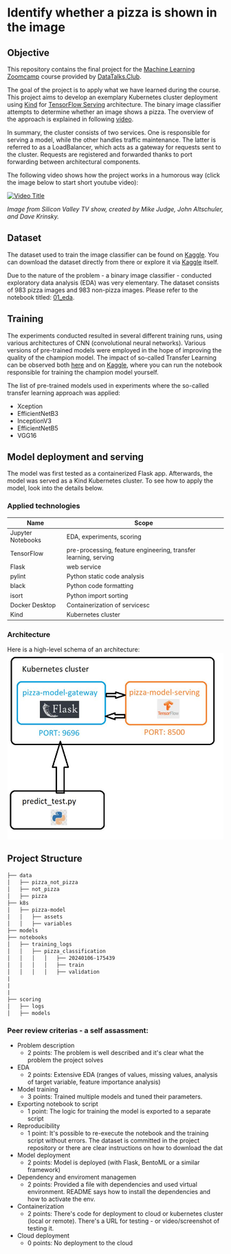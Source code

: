 # Identify whether a pizza is shown in the image
## Objective

This repository contains the final project for the [Machine Learning Zoomcamp](https://github.com/DataTalksClub/machine-learning-zoomcamp) course provided by [DataTalks.Club](https://datatalks.club/).

The goal of the project is to apply what we have learned during the course. This project aims to develop an exemplary Kubernetes cluster deployment using [Kind](https://kind.sigs.k8s.io/docs/user/quick-start/) for [TensorFlow Serving](https://www.tensorflow.org/tfx/guide/serving) architecture. The binary image classifier attempts to determine whether an image shows a pizza. The overview of the approach is explained in following [video](https://github.com/DataTalksClub/machine-learning-zoomcamp/blob/master/11-kserve/05-tensorflow-kserve.md).

In summary, the cluster consists of two services. One is responsible for serving a model, while the other handles traffic maintenance. The latter is referred to as a LoadBalancer, which acts as a gateway for requests sent to the cluster. Requests are registered and forwarded thanks to port forwarding between architectural components.

The following video shows how the project works in a humorous way (click the image below to start short youtube video):

[![Video Title](https://i.ytimg.com/vi/tWwCK95X6go/hq720.jpg?sqp=-oaymwEcCNAFEJQDSFXyq4qpAw4IARUAAIhCGAFwAcABBg==&rs=AOn4CLBndyO3_OWhyfNPMm7hMGzV7jX2fw)](https://youtu.be/tWwCK95X6go?si=LPqjv3k_NyPgqaAq)

*Image from Silicon Valley TV show, created by Mike Judge, John Altschuler, and Dave Krinsky.*

## Dataset

The dataset used to train the image classifier can be found on [Kaggle](https://www.kaggle.com/datasets/carlosrunner/pizza-not-pizza). You can download the dataset directly from there or explore it via [Kaggle](https://www.kaggle.com/) itself.

Due to the nature of the problem - a binary image classifier - conducted exploratory data analysis (EDA) was very elementary. The dataset consists of 983 pizza images and 983 non-pizza images. Please refer to the notebook titled: [01_eda](https://github.com/KonuTech/machine-learning-zoomcamp-capstone-02/blob/main/notebooks/01_eda.ipynb).

## Training

The experiments conducted resulted in several different training runs, using various architectures of CNN (convolutional neural networks). Various versions of pre-trained models were employed in the hope of improving the quality of the champion model. The impact of so-called Transfer Learning can be observed both [here](https://github.com/KonuTech/machine-learning-zoomcamp-capstone-02/blob/main/notebooks/02_get_champion_binary_classifier.ipynb) and on [Kaggle](https://www.kaggle.com/code/konutech/machine-learning-zoomcamp-pizza-classifier/notebook), where you can run the notebook responsible for training the champion model yourself.

The list of pre-trained models used in experiments where the so-called transfer learning approach was applied:
* Xception
* EfficientNetB3
* InceptionV3
* EfficientNetB5
* VGG16

## Model deployment and serving

The model was first tested as a containerized Flask app. Afterwards, the model was served as a Kind Kubernetes cluster. To see how to apply the model, look into the details below.

### Applied technologies

| Name | Scope |
| --- | --- |
| Jupyter Notebooks | EDA, experiments, scoring |
| TensorFlow | pre-processing, feature engineering, transfer learning, serving|
| Flask | web service |
| pylint | Python static code analysis |
| black | Python code formatting |
| isort | Python import sorting |
| Docker Desktop | Containerization of servicesc |
| Kind | Kubernetes cluster |

### Architecture

Here is a high-level schema of an architecture:
![architecure](architecture.jpg)

Project Structure
------------
    ├── data
    │   ├── pizza_not_pizza
    │   ├── not_pizza
    │   ├── pizza
    ├── k8s
    │   ├── pizza-model
    │   │   ├── assets
    │   │   ├── variables
    ├── models
    ├── notebooks
    │   ├── training_logs
    │   │   ├── pizza_classification
    │   │   │   │   ├── 20240106-175439
    │   │   │   │   ├── train
    │   │   │   │   ├── validation
    |
    |
    |
    ├── scoring
    │   ├── logs
    │   ├── models

### Peer review criterias - a self assassment:
* Problem description
    * 2 points: The problem is well described and it's clear what the problem the project solves
* EDA
    * 2 points: Extensive EDA (ranges of values, missing values, analysis of target variable, feature importance analysis)
* Model training
    * 3 points: Trained multiple models and tuned their parameters.
* Exporting notebook to script
    * 1 point: The logic for training the model is exported to a separate script
* Reproducibility
    * 1 point: It's possible to re-execute the notebook and the training script without errors. The dataset is committed in the project repository or there are clear instructions on how to download the dat 
* Model deployment
    * 2 points: Model is deployed (with Flask, BentoML or a similar framework)
* Dependency and enviroment managemen
    * 2 points: Provided a file with dependencies and used virtual environment. README says how to install the dependencies and how to activate the env.
* Containerization
    * 2 points: There's code for deployment to cloud or kubernetes cluster (local or remote). There's a URL for testing - or video/screenshot of testing it.
* Cloud deployment
    * 0 points: No deployment to the cloud